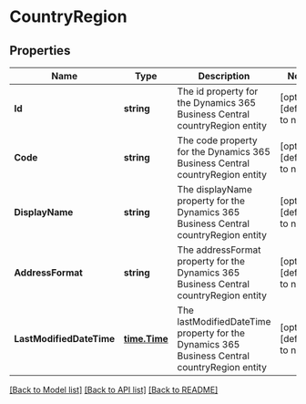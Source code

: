 # CountryRegion

## Properties
Name | Type | Description | Notes
------------ | ------------- | ------------- | -------------
**Id** | **string** | The id property for the Dynamics 365 Business Central countryRegion entity | [optional] [default to null]
**Code** | **string** | The code property for the Dynamics 365 Business Central countryRegion entity | [optional] [default to null]
**DisplayName** | **string** | The displayName property for the Dynamics 365 Business Central countryRegion entity | [optional] [default to null]
**AddressFormat** | **string** | The addressFormat property for the Dynamics 365 Business Central countryRegion entity | [optional] [default to null]
**LastModifiedDateTime** | [**time.Time**](time.Time.md) | The lastModifiedDateTime property for the Dynamics 365 Business Central countryRegion entity | [optional] [default to null]

[[Back to Model list]](../README.md#documentation-for-models) [[Back to API list]](../README.md#documentation-for-api-endpoints) [[Back to README]](../README.md)


